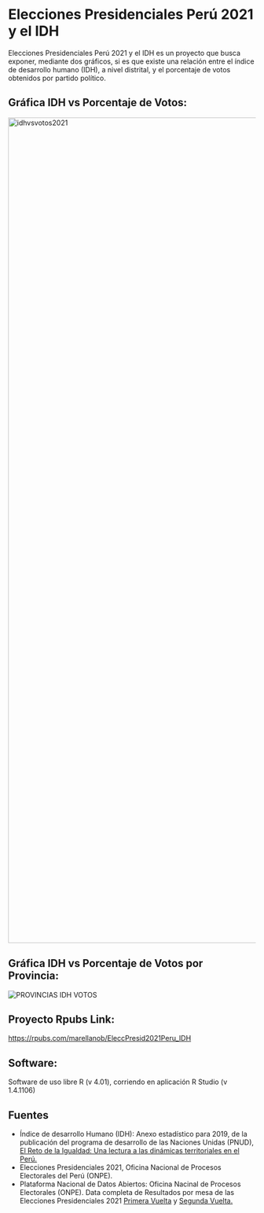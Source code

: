 # Elecciones Presidenciales Perú 2021 y el IDH

Elecciones Presidenciales Perú 2021 y el IDH es un proyecto que busca exponer, mediante dos gráficos, si es que existe una relación entre el índice de desarrollo humano (IDH), a nivel distrital, y el porcentaje de votos obtenidos por partido político. 


## Gráfica IDH vs Porcentaje de Votos:

<img width="1680" alt="idhvsvotos2021" src="https://user-images.githubusercontent.com/79113395/142359791-5a824a45-52b0-4e3f-8400-882023c15bc0.png">


## Gráfica IDH vs Porcentaje de Votos por Provincia:

![PROVINCIAS IDH VOTOS](https://user-images.githubusercontent.com/79113395/142360899-dc8ed514-fbfb-4330-9846-a799be005833.png)


## Proyecto Rpubs Link:

https://rpubs.com/marellanob/EleccPresid2021Peru_IDH


## Software:

Software de uso libre R (v 4.01), corriendo en aplicación R Studio (v 1.4.1106)


## Fuentes

- Índice de desarrollo Humano (IDH):  Anexo estadístico para 2019, de la publicación del programa de desarrollo de las Naciones Unidas (PNUD), <a href="https://www.pe.undp.org/content/peru/es/home/library/poverty/el-reto-de-la-igualdad.html">El Reto de la Igualdad: Una lectura a las dinámicas territoriales en el Perú.</a>
- Elecciones Presidenciales 2021, Oficina Nacional de Procesos Electorales del Perú (ONPE).
- Plataforma Nacional de Datos Abiertos: Oficina Nacinal de Procesos Electorales (ONPE). Data completa de Resultados por mesa de las Elecciones Presidenciales 2021 
<a href="https://www.datosabiertos.gob.pe/dataset/resultados-por-mesa-de-las-elecciones-presidenciales-2021-primera-vuelta-oficina-nacional-0"> Primera Vuelta</a> y <a href="https://www.datosabiertos.gob.pe/dataset/resultados-por-mesa-de-las-elecciones-presidenciales-2021-segunda-vuelta-oficina-nacional-2"> Segunda Vuelta.</a>


